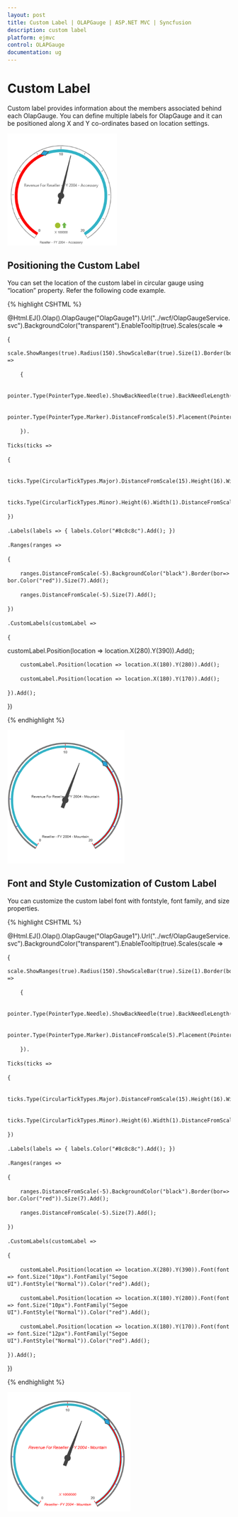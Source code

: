 ```yaml
---
layout: post
title: Custom Label | OLAPGauge | ASP.NET MVC | Syncfusion
description: custom label
platform: ejmvc
control: OLAPGauge
documentation: ug
---
```


# Custom Label

Custom label provides information about the members associated behind each OlapGauge. You can define multiple labels for OlapGauge and it can be positioned along X and Y co-ordinates based on location settings.



![](Custom-Label_images/Custom-Label_img1.png)



## Positioning the Custom Label

You can set the location of the custom label in circular gauge using “location” property. Refer the following code example.

{% highlight CSHTML %}

@Html.EJ().Olap().OlapGauge("OlapGauge1").Url("../wcf/OlapGaugeService.svc").BackgroundColor("transparent").EnableTooltip(true).Scales(scale =>

{

    scale.ShowRanges(true).Radius(150).ShowScaleBar(true).Size(1).Border(bor=>bor.Width(0.5)).ShowIndicators(false).ShowLabels(true).ShowTicks(false).Pointers(pointer =>

        {

           pointer.Type(PointerType.Needle).ShowBackNeedle(true).BackNeedleLength(20).Length(120).NeedleType(NeedleType.Rectangle).Width(7).Add();

            pointer.Type(PointerType.Marker).DistanceFromScale(5).Placement(PointerPlacement.Center).BackgroundColor("#29A4D9").Length(25).Width(15).MarkerType(MarkerType.Diamond).Add();

        }).

    Ticks(ticks =>

    {

        ticks.Type(CircularTickTypes.Major).DistanceFromScale(15).Height(16).Width(1).Color("red").Add();

        ticks.Type(CircularTickTypes.Minor).Height(6).Width(1).DistanceFromScale(2).Color("#8c8c8c").Add();

    })

    .Labels(labels => { labels.Color("#8c8c8c").Add(); })

    .Ranges(ranges =>

    {

        ranges.DistanceFromScale(-5).BackgroundColor("black").Border(bor=> bor.Color("red")).Size(7).Add();

        ranges.DistanceFromScale(-5).Size(7).Add();

    })

    .CustomLabels(customLabel =>

    {

customLabel.Position(location => location.X(280).Y(390)).Add();

        customLabel.Position(location => location.X(180).Y(280)).Add();

        customLabel.Position(location => location.X(180).Y(170)).Add();

    }).Add();

})


{% endhighlight  %}


![](Custom-Label_images/Custom-Label_img2.png)



## Font and Style Customization of Custom Label

You can customize the custom label font with fontstyle, font family, and size properties.

{% highlight CSHTML %}

@Html.EJ().Olap().OlapGauge("OlapGauge1").Url("../wcf/OlapGaugeService.svc").BackgroundColor("transparent").EnableTooltip(true).Scales(scale =>

{

    scale.ShowRanges(true).Radius(150).ShowScaleBar(true).Size(1).Border(bor=>bor.Width(0.5)).ShowIndicators(false).ShowLabels(true).ShowTicks(false).Pointers(pointer =>

        {

            pointer.Type(PointerType.Needle).ShowBackNeedle(true).BackNeedleLength(20).Length(120).NeedleType(NeedleType.Rectangle).Width(7).Add();

            pointer.Type(PointerType.Marker).DistanceFromScale(5).Placement(PointerPlacement.Center).BackgroundColor("#29A4D9").Length(25).Width(15).MarkerType(MarkerType.Diamond).Add();

        }).

    Ticks(ticks =>

    {

        ticks.Type(CircularTickTypes.Major).DistanceFromScale(15).Height(16).Width(1).Color("red").Add();

        ticks.Type(CircularTickTypes.Minor).Height(6).Width(1).DistanceFromScale(2).Color("#8c8c8c").Add();

    })

    .Labels(labels => { labels.Color("#8c8c8c").Add(); })

    .Ranges(ranges =>

    {

        ranges.DistanceFromScale(-5).BackgroundColor("black").Border(bor=> bor.Color("red")).Size(7).Add();

        ranges.DistanceFromScale(-5).Size(7).Add();

    })

    .CustomLabels(customLabel =>

    {

        customLabel.Position(location => location.X(280).Y(390)).Font(font => font.Size("10px").FontFamily("Segoe UI").FontStyle("Normal")).Color("red").Add();

        customLabel.Position(location => location.X(180).Y(280)).Font(font => font.Size("10px").FontFamily("Segoe UI").FontStyle("Normal")).Color("red").Add();

        customLabel.Position(location => location.X(180).Y(170)).Font(font => font.Size("12px").FontFamily("Segoe UI").FontStyle("Normal")).Color("red").Add();

    }).Add();

})

{% endhighlight  %}



![](Custom-Label_images/Custom-Label_img3.png)



